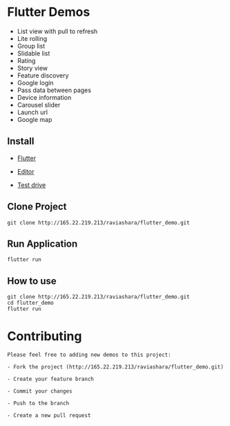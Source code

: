# Flutter Demos

- List view with pull to refresh
- Lite rolling
- Group list
- Slidable list
- Rating
- Story view
- Feature discovery
- Google login
- Pass data between pages
- Device information
- Carousel slider
- Launch url
- Google map

## Install

- [Flutter](https://flutter.dev/docs/get-started/install/windows)

- [Editor](https://flutter.dev/docs/get-started/editor)

- [Test drive](https://flutter.dev/docs/get-started/test-drive?tab=androidstudio)

## Clone Project

```
git clone http://165.22.219.213/raviashara/flutter_demo.git
```

## Run Application

```
flutter run
```

## How to use

```
git clone http://165.22.219.213/raviashara/flutter_demo.git
cd flutter_demo
flutter run
```

# Contributing

```
Please feel free to adding new demos to this project:

- Fork the project (http://165.22.219.213/raviashara/flutter_demo.git)

- Create your feature branch

- Commit your changes

- Push to the branch

- Create a new pull request
```